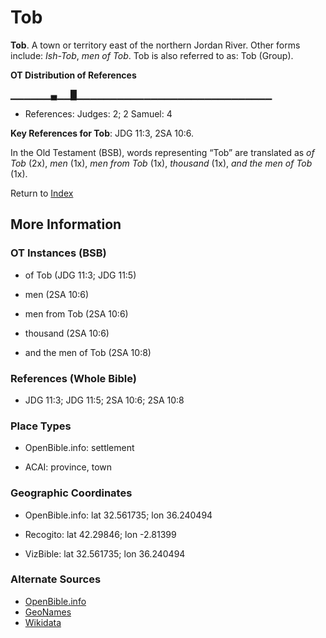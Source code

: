 # Tob
**Tob**. 
A town or territory east of the northern Jordan River. 
Other forms include: 
*Ish-Tob*, *men of Tob*. 
Tob is also referred to as: 
Tob (Group). 


**OT Distribution of References**

▁▁▁▁▁▁▄▁▁█▁▁▁▁▁▁▁▁▁▁▁▁▁▁▁▁▁▁▁▁▁▁▁▁▁▁▁▁▁
* References: Judges: 2; 2 Samuel: 4



**Key References for Tob**: 
JDG 11:3, 2SA 10:6. 


In the Old Testament (BSB), words representing “Tob” are translated as 
*of Tob* (2x), *men* (1x), *men from Tob* (1x), *thousand* (1x), *and the men of Tob* (1x). 




Return to [Index](00-Index.md)

## More Information

### OT Instances (BSB)

* of Tob (JDG 11:3; JDG 11:5)

* men (2SA 10:6)

* men from Tob (2SA 10:6)

* thousand (2SA 10:6)

* and the men of Tob (2SA 10:8)



### References (Whole Bible)

* JDG 11:3; JDG 11:5; 2SA 10:6; 2SA 10:8


### Place Types

* OpenBible.info: settlement

* ACAI: province, town



### Geographic Coordinates

* OpenBible.info: lat 32.561735; lon 36.240494

* Recogito: lat 42.29846; lon -2.81399

* VizBible: lat 32.561735; lon 36.240494



### Alternate Sources

* [OpenBible.info](https://www.openbible.info/geo/ancient/aaff3e1)
* [GeoNames](http://sws.geonames.org/3108042)
* [Wikidata](http://www.wikidata.org/entity/Q3435114)



